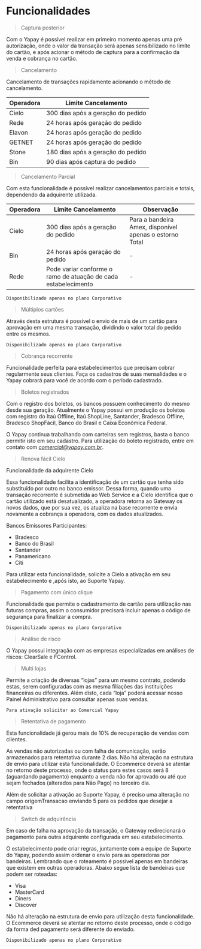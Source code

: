 # Funcionalidades

> Captura posterior

Com o Yapay é possível realizar em primeiro momento apenas uma pré autorização, onde o valor da transação será apenas sensibilizado no limite do cartão, e após acionar o método de captura para a confirmação da venda e cobrança no cartão.

> Cancelamento

Cancelamento de transações rapidamente acionando o método de cancelamento.

Operadora   | 	Limite Cancelamento
----------  | -----------------------
Cielo |	300 dias após a geração do pedido
Rede |	24 horas após geração do pedido
Elavon|	24 horas após geração do pedido
GETNET|	24 horas após geração do pedido
Stone|	180 dias após a geração do pedido
Bin|    90 dias após captura do pedido

> Cancelamento Parcial

Com esta funcionalidade é possível realizar cancelamentos parciais e totais, dependendo da adquirente utilizada.

Operadora   |	Limite Cancelamento  |	Observação
----------- | ---------------------  | -----------
Cielo|	300 dias após a geração do pedido|	Para a bandeira Amex, disponível apenas o estorno Total
Bin|	24 horas após geração do pedido|	-
Rede|	Pode variar conforme o ramo de atuação de cada estabelecimento|	-

`Disponibilizado apenas no plano Corporativo`

> Múltiplos cartões

Através desta estrutura é possível o envio de mais de um cartão para aprovação em uma mesma transação, dividindo o valor total do pedido entre os mesmos.

`Disponibilizado apenas no plano Corporativo`

> Cobrança recorrente

Funcionalidade perfeita para estabelecimentos que precisam cobrar regularmente seus clientes. Faça os cadastros de suas mensalidades e o Yapay cobrará para você de acordo com o período cadastrado.

> Boletos registrados

Com o registro dos boletos, os bancos possuem conhecimento do mesmo desde sua geração. Atualmente o Yapay possui em produção os boletos com registro do Itaú Offline, Itaú ShopLine, Santander, Bradesco Offline, Bradesco ShopFácil, Banco do Brasil e Caixa Econômica Federal.

O Yapay continua trabalhando com carteiras sem registros, basta o banco permitir isto em seu cadastro. Para utilização do boleto registrado, entre em contato com *comercial@yapay.com.br*.

> Renova fácil Cielo

Funcionalidade da adquirente Cielo

Essa funcionalidade facilita a identificação de um cartão que tenha sido substituído por outro no banco emissor. Dessa forma, quando uma transação recorrente é submetida ao Web Service e a Cielo identifica que o cartão utilizado está desatualizado, a operadora retorna ao Gateway os novos dados, que por sua vez, os atualiza na base recorrente e envia novamente a cobrança a operadora, com os dados atualizados.

Bancos Emissores Participantes:

* Bradesco
* Banco do Brasil
* Santander
* Panamericano
* Citi

Para utilizar esta funcionalidade, solicite a Cielo a ativação em seu estabelecimento e ,após isto, ao Suporte Yapay.

> Pagamento com único clique

Funcionalidade que permite o cadastramento de cartão para utilização nas futuras compras, assim o consumidor precisará incluir apenas o código de segurança para finalizar a compra.

`Disponibilizado apenas no plano Corporativo`

> Análise de risco

O Yapay possui integração com as empresas especializadas em análises de riscos: ClearSale e FControl.

> Multi lojas

Permite a criação de diversas “lojas” para um mesmo contrato, podendo estas, serem configuradas com as mesma filiações das instituições financeiras ou diferentes. Além disto, cada “loja” poderá acessar nosso Painel Administrativo para consultar apenas suas vendas.

`Para ativação solicitar ao Comercial Yapay`

> Retentativa de pagamento

Esta funcionalidade já gerou mais de 10% de recuperação de vendas com clientes.

As vendas não autorizadas ou com falha de comunicação, serão armazenados para retentativa durante 2 dias. Não há alteração na estrutura de envio para utilizar esta funcionalidade. O Ecommerce deverá se atentar no retorno deste processo, onde o status para estes casos será 8 (aguardando pagamento) enquanto a venda não for aprovado ou até que sejam fechados (alterados para Não Pago) no terceiro dia.

Além de solicitar a ativação ao Suporte Yapay, é preciso uma alteração no campo origemTransacao enviando 5 para os pedidos que desejar a retentativa

> Switch de adquirência

Em caso de falha na aprovação da transação, o Gateway redirecionará o pagamento para outra adquirente configurada em seu estabelecimento.

O estabelecimento pode criar regras, juntamente com a equipe de Suporte do Yapay, podendo assim ordenar o envio para as operadoras por bandeiras. Lembrando que o roteamento é possível apenas em bandeiras que existem em outras operadoras. Abaixo segue lista de bandeiras que podem ser roteadas:

* Visa
* MasterCard
* Diners
* Discover

Não há alteração na estrutura de envio para utilização desta funcionalidade. O Ecommerce deverá se atentar no retorno deste processo, onde o código da forma ded pagamento será diferente do enviado.

`Disponibilizado apenas no plano Corporativo`


